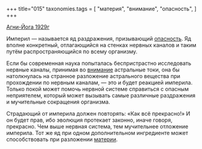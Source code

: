 +++
title="015"
taxonomies.tags = [
 "материя",
 "внимание",
 "опасность",
]
+++

[Агни-Йога 1929г](/agni/1929)

Империл — называется яд раздражения, призывающий [опасность](/tags/опасность). Яд вполне конкретный, отлагающийся на стенках нервных каналов и таким путём распространяющийся по всему организму.   

Если бы современная наука попыталась беспристрастно исследовать нервные каналы, принимая во [внимание](/tags/внимание) астральные токи, она бы натолкнулась на странное разложение астрального вещества при прохождении по нервным каналам, — это и будет реакцией империла. Только покой может помочь нервной системе справиться с опасным неприятелем, который может вызывать самые различные раздражения и мучительные сокращения организма.   

Страдающий от империла должен повторять: «Как всё прекрасно!» И он будет прав, ибо эволюция протекает законно, иначе говоря, прекрасно. Чем выше нервная система, тем мучительнее отложение империла. Тот же яд при одном дополнительном ингредиенте может способствовать при разложении [материи](/tags/материя).